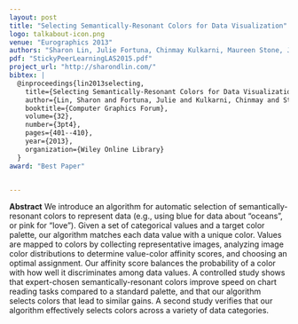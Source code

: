 ```yaml
---
layout: post
title: "Selecting Semantically‐Resonant Colors for Data Visualization"
logo: talkabout-icon.png
venue: "Eurographics 2013"
authors: "Sharon Lin, Julie Fortuna, Chinmay Kulkarni, Maureen Stone, Jeffrey Heer"
pdf: "StickyPeerLearningLAS2015.pdf"
project_url: "http://sharondlin.com/"
bibtex: |
  @inproceedings{lin2013selecting,
    title={Selecting Semantically-Resonant Colors for Data Visualization},
    author={Lin, Sharon and Fortuna, Julie and Kulkarni, Chinmay and Stone, Maureen and Heer, Jeffrey},
    booktitle={Computer Graphics Forum},
    volume={32},
    number={3pt4},
    pages={401--410},
    year={2013},
    organization={Wiley Online Library}
  }
award: "Best Paper"


---
```


**Abstract**  We introduce an algorithm for automatic selection of semantically-resonant colors to represent data (e.g., using blue for data about “oceans”, or pink for “love”). Given a set of categorical values and a target color palette, our algorithm matches each data value with a unique color. Values are mapped to colors by collecting representative images, analyzing image color distributions to determine value-color affinity scores, and choosing an optimal assignment. Our affinity score balances the probability of a color with how well it discriminates among data values. A controlled study shows that expert-chosen semantically-resonant colors improve speed on chart reading tasks compared to a standard palette, and that our algorithm selects colors that lead to similar gains. A second study verifies that our algorithm effectively selects colors across a variety of data categories.
